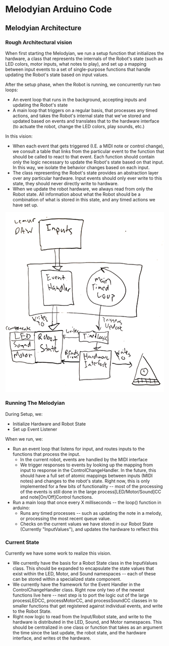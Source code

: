 # Melodyian Arduino Code

## Melodyian Architecture

### Rough Architectural vision

When first starting the Melodyian, we run a setup function that initializes the hardware, a class that represents the internals of the Robot's state (such as LED colors, motor inputs, what notes to play), and set up a mapping between input events to a set of single-purpose functions that handle updating the Robot's state based on input values.

After the setup phase, when the Robot is running, we concurrently run two loops:

* An event loop that runs in the background, accepting inputs and updating the Robot's state
* A main loop that triggers on a regular basis, that processes any timed actions, and takes the Robot's internal state that we've stored and updated based on events and translates that to the hardware interface (to actuate the robot, change the LED colors, play sounds, etc.)

In this vision: 

* When each event that gets triggered (I.E. a MIDI note or control change), we consult a table that links from the particular event to the function that should be called to react to that event. Each function should contain only the logic necessary to update the Robot's state based on that input. In this way, we isolate the behavior changes based on each input.
* The class representing the Robot's state provides an abstraction layer over any particular hardware. Input events should only ever write to this state, they should never directly write to hardware.
* When we update the robot hardware, we always read from only the Robot state. All information about what the Robot should be a combination of what is stored in this state, and any timed actions we have set up.

![High-Level Architecture](doc/architecture.png)

### Running The Melodyian

During Setup, we:

* Initialize Hardware and Robot State
* Set up Event Listener

When we run, we:

- Run an event loop that listens for input, and routes inputs to the functions that process the input. 
    - In the current robot, events are handled by the MIDI interface
    - We trigger responses to events by looking up the mapping from input to response in the ControlChangeHandler. In the future, this should have a full set of atomic mappings between inputs (MIDI notes) and changes to the robot's state. Right now, this is only implemented for a few bits of functionality -- most of the processing of the events is still done in the large process[LED/Motor/Sound]CC and note[On/Off]Control functions.
- Run a main loop that once every X milliseconds -- the loop() function in arduino:
    - Runs any timed processes -- such as updating the note in a melody, or processing the most recent queue value.
    - Checks on the current values we have stored in our Robot State (Currently "InputValues"), and updates the hardware to reflect this 


### Current State

Currently we have some work to realize this vision.

* We currently have the basis for a Robot State class in the InputValues class. This should be expanded to encapsulate the state values that exist within the LED, Motor, and Sound namespaces -- each of these can be stored within a specialized state component. 
* We currently have the framework for the Event Handler in the ControlChangeHandler class. Right now only two of the newest functions live here -- next step is to port the logic out of the large processLEDCC, processMotorCC, and processSoundCC classes in to smaller functions that get registered against individual events, and write to the Robot State.
* Right now logic to read from the Input/Robot state, and write to the hardware is distributed in the LED, Sound, and Motor namespaces. This should be centralized in one class or function that takes as an argument the time since the last update, the robot state, and the hardware interface, and writes ot the hardware.



<!--
# Old

## TODOS

Jim

- Refactor NoteControl.cpp to accept all notes
- Get Lemur, test it out
    + See if I can get it talking to Node
    + Scott send a copy of the Lemur Template
    + Hairless Midi
- Abstract out EEPROM
    + Think about saving arbitrary melodies - 4x16
- Leave Melodies alone -- eventually we'll just record melodies
- Make Flags Abstract, use a map
- Bluetooth Speed?????

Scott:

- Working on board stuff
- Looking into sequencer template
    + Programming a melody -- how to represent?
- Looking at pre-programmed sequences in Max

Future:

- Start looking at modeling things in software



## Mini Model Code and CC Reference Notes:

MIDI CC | Functionality | Associated Variable Name(s)
------------- | ------------- | ------------- 
20 | ‘Red’ color level | fdr1, RED_CC
21 | ‘Green’ color level | fdr2, GREEN_CC
22 | ‘Blue’ color level | fdr3, BLUE_CC
23 |  test signal for Dynamic Pulse light control | fdr4, DYNAMIC_CC
52 |  Toggles ‘Set Color’ light mode | queue, qval
53 |  Toggles ‘Flash’ light mode | queue, qval
54 | Toggles ‘AutoFade’ light mode | queue, qval
55 | Toggles ‘Dynamic Pulse’ light mode | queue, qval
90 | Mode shifter | Used to save light Presets temporarily and to EEPROM. (if value == 127). also used to clear lightPreset value (turn off LED) (if value <=20). Originally used w/ pitch shift wheel :: (consider changing variable name), WRITECOLOR_CC
80 | Trigger lightPreset | originally used w/ pressure pad C23, lightPreset1
81 | Trigger lightPreset2 | originally used w/ pressure pad C24, lightPreset2
82 | Trigger lightPreset3 | originally used w/ pressure pad C25, lightPreset3
83 | Trigger lightPreset4 | originally used w/ pressure pad C26, lightPreset4
84 | Trigger lightPreset5 | originally used w/ pressure pad C27, lightPreset5
85 | Trigger lightPreset6 | originally used w/ pressure pad C28, lightPreset6
86 | Trigger lightPreset7 | originally used w/ pressure pad C29, lightPreset7
87 | Trigger lightPreset8 | originally used w/ pressure pad C30, lightPreset8
27 | Master motor speed control | motorSpdVal
58 | Motor reverse direction toggle | motorAdirection, motorBdirection
59 | Motor activate toggle | motorAon, motorBon
71 | Steering control | steerDirection
60 | arm EEPROM write toggle | armEEPROMwrite
1 | Light mode shifter | currently unused, previously associated w/ mod wheel (modWheel)
75 | Rate #1 encoder value | rate1, RATE1_CC
76 |  light preset selector | currently unused, lightPresetSelect
77 | fade (decay) speed encoder value | fadeSpeed, FADESPD_CC
78 | randomness encoder value | colorJitter, noteJitter, JITTER_CC
30 | battery 1 (arduino battery) voltage reading |
31 | battery 2 (motor battery) voltage reading | no longer using 2nd battery, CC currently unused
28 | trigger melody 1 | melody1Act, MEL1TRIG_CC
29 | trigger melody 2 | melody2Act, MEL2TRIG_CC
35 | activate keyboard control mode | keyModeAct
123 | stop all playing MIDI notes (stuck notes) | MIDInotePanic, MIDIPANIC_CC
40 | activate random color bypass mode | COLORJITTERBYPASS_CC
41 | activate random note bypass mode | NOTEJITTERBYPASS_CC
-->